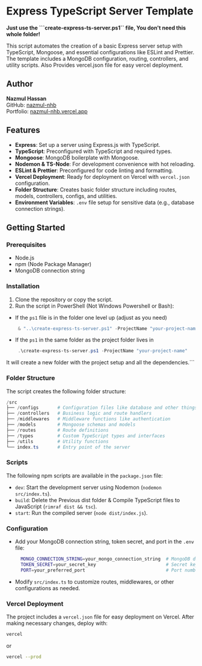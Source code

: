 
# Express TypeScript Server Template

**Just use the ```create-express-ts-server.ps1`` file, You don't need this whole folder!**

This script automates the creation of a basic Express server setup with TypeScript, Mongoose, and essential configurations like ESLint and Prettier. The template includes a MongoDB configuration, routing, controllers, and utility scripts. Also Provides vercel.json file for easy vercel deployment.

## Author

**Nazmul Hassan**  
GitHub: [nazmul-nhb](https://github.com/nazmul-nhb)  
Portfolio: [nazmul-nhb.vercel.app](https://nazmul-nhb.vercel.app)

## Features

- **Express**: Set up a server using Express.js with TypeScript.
- **TypeScript**: Preconfigured with TypeScript and required types.
- **Mongoose**: MongoDB boilerplate with Mongoose.
- **Nodemon & TS-Node**: For development convenience with hot reloading.
- **ESLint & Prettier**: Preconfigured for code linting and formatting.
- **Vercel Deployment**: Ready for deployment on Vercel with `vercel.json` configuration.
- **Folder Structure**: Creates basic folder structure including routes, models, controllers, configs, and utilities.
- **Environment Variables**: `.env` file setup for sensitive data (e.g., database connection strings).

## Getting Started

### Prerequisites

- Node.js
- npm (Node Package Manager)
- MongoDB connection string

### Installation

1. Clone the repository or copy the script.
2. Run the script in PowerShell (Not Windows Powershell or Bash):

- If the ``ps1`` file is in the folder one level up (adjust as you need)

   ```powershell
    & "..\create-express-ts-server.ps1" -ProjectName "your-project-name"
   ```

- If the ``ps1`` in the same folder as the project folder lives in

   ```powershell
    .\create-express-ts-server.ps1 -ProjectName "your-project-name"
   ```

It will create a new folder with the project setup and all the dependencies.```

### Folder Structure

The script creates the following folder structure:

```powershell
/src
├── /configs       # Configuration files like database and other things
├── /controllers   # Business logic and route handlers
├── /middlewares   # Middleware functions like authentication
├── /models        # Mongoose schemas and models
├── /routes        # Route definitions
├── /types         # Custom TypeScript types and interfaces
├── /utils         # Utility functions
└── index.ts       # Entry point of the server
```

### Scripts

The following npm scripts are available in the `package.json` file:

- `dev`: Start the development server using Nodemon (`nodemon src/index.ts`).
- `build`: Delete the Previous dist folder & Compile TypeScript files to JavaScript (`rimraf dist && tsc`).
- `start`: Run the compiled server (`node dist/index.js`).

### Configuration

- Add your MongoDB connection string, token secret, and port in the `.env` file:

  ```bash
    MONGO_CONNECTION_STRING=your_mongo_connection_string  # MongoDB database connection URL
    TOKEN_SECRET=your_secret_key                          # Secret key for JWT
    PORT=your_preferred_port                              # Port number for the server (development)
  ```

- Modify `src/index.ts` to customize routes, middlewares, or other configurations as needed.

### Vercel Deployment

The project includes a `vercel.json` file for easy deployment on Vercel. After making necessary changes, deploy with:

```bash
vercel
```

or

```bash
vercel --prod
```
